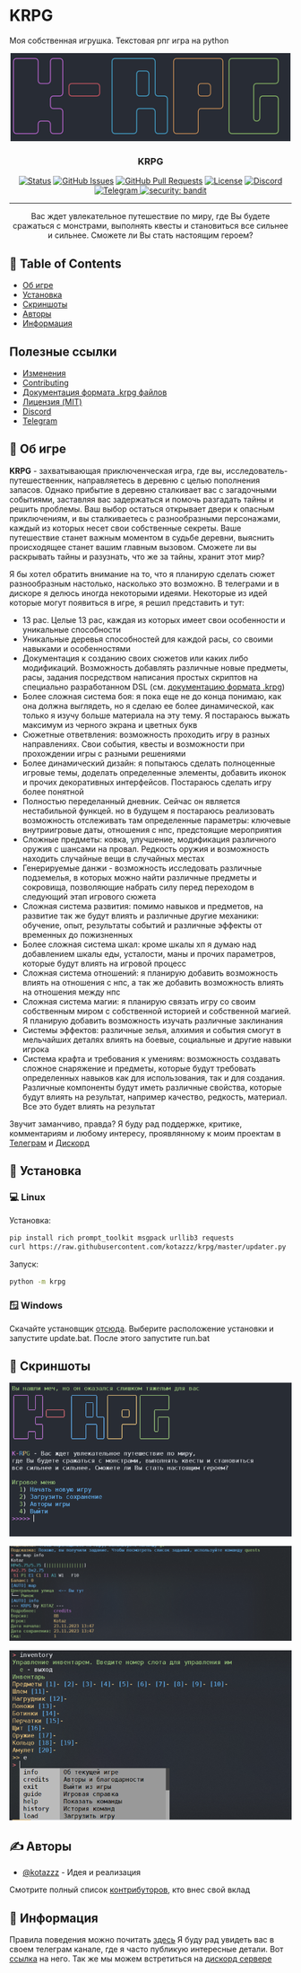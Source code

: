 # KRPG

Моя собственная игрушка. Текстовая рпг игра на python

<p align="center">
  <a href="" rel="noopener">
 <img width=500px src="images/logo.jpg" alt="Project logo"></a>
</p>

<h3 align="center">KRPG</h3>

<div align="center">

[![Status](https://img.shields.io/badge/status-active-success.svg)](https://img.shields.io/badge/status-active-success.svg)
[![GitHub Issues](https://img.shields.io/github/issues/kotazzz/krpg.svg)](https://github.com/kotazzz/krpg/issues)
[![GitHub Pull Requests](https://img.shields.io/github/issues-pr/kotazzz/krpg.svg)](https://github.com/kotazzz/krpg/pulls)
[![License](https://img.shields.io/badge/license-MIT-blue.svg)](/LICENSE)
[![Discord](https://img.shields.io/discord/992780447870357574?logo=discord)
](https://discord.gg/FKcURWZsMW)
[![Telegram](https://img.shields.io/badge/%D0%A2%D0%B5%D0%BB%D0%B5%D0%B3%D1%80%D0%B0%D0%BC-%D0%BA%D0%B0%D0%BD%D0%B0%D0%BB-blue?logo=telegram)
](https://t.me/krpgd)
[![security: bandit](https://img.shields.io/badge/security-bandit-yellow.svg)](https://github.com/PyCQA/bandit)

</div>

---

<p align="center"> Вас ждет увлекательное путешествие по миру, где Вы будете сражаться с монстрами, выполнять квесты и становиться все сильнее и сильнее. Сможете ли Вы стать настоящим героем?
    <br>
</p>

## 📝 Table of Contents

- [Об игре](#about)
- [Установка](#getting_started)
- [Скриншоты](#gallery)
- [Авторы](#authors)
- [Информация](#acknowledgement)

## Полезные ссылки

- [Изменения](../CHANGELOG.md)
- [Contributing](../CONTRIBUTING.md)
- [Документация формата .krpg файлов](KRPG_FORMAT.md)
- [Лицензия (MIT)](/LICENSE)
- [Discord](https://discord.gg/FKcURWZsMW)
- [Telegram](https://t.me/krpgd)

## 🧐 Об игре <a name = "about"></a>

**KRPG** - захватывающая приключенческая игра, где вы, исследователь-путешественник, направляетесь в деревню с целью пополнения запасов. Однако прибытие в деревню сталкивает вас с загадочными событиями, заставляя вас задержаться и помочь разгадать тайны и решить проблемы. Ваш выбор остаться открывает двери к опасным приключениям, и вы сталкиваетесь с разнообразными персонажами, каждый из которых несет свои собственные секреты. Ваше путешествие станет важным моментом в судьбе деревни, выяснить происходящее станет вашим главным вызовом. Сможете ли вы раскрывать тайны и разузнать, что же за тайны, хранит этот мир?

Я бы хотел обратить внимание на то, что я планирую сделать сюжет разнообразным настолько, насколько это возможно. В телеграми и в дискоре я делюсь иногда некоторыми идеями. Некоторые из идей которые могут появиться в игре, я решил представить и тут:

- 13 рас. Целые 13 рас, каждая из которых имеет свои особенности и уникальные способности
- Уникальные деревья способностей для каждой расы, со своими навыками и особенностями
- Документация к созданию своих сюжетов или каких либо модификаций. Возможность добавлять различные новые предметы, расы, задания посредством написания простых скриптов на специально разработанном DSL (см. [документацию формата .krpg](KRPG_FORMAT.md))
- Более сложная система боя: я пока еще не до конца понимаю, как она должна выглядеть, но я сделаю ее более динамической, как только я изучу больше материала на эту тему. Я постараюсь выжать максимум из черного экрана и цветных букв
- Сюжетные ответвления: возможность проходить игру в разных направлениях. Свои события, квесты и возможности при прохождении игры с разными решениями
- Более динамический дизайн: я попытаюсь сделать полноценные игровые темы, доделать определенные элементы, добавить иконок и прочих декоративных интерфейсов. Постараюсь сделать игру более понятной
- Полностью переделанный дневник. Сейчас он является нестабильной функцей. но в будущем я постараюсь реализовать возможность отслеживать там определенные параметры: ключевые внутриигровые даты, отношения с нпс, предстоящие мероприятия
- Сложные предметы: ковка, улучшение, модификация различного оружия с шансами на провал. Редкость оружия и возможность находить случайные вещи в случайных местах
- Генерируемые данжи - возможность исследовать различные подземелья, в которых можно найти различные предметы и сокровища, позволяющие набрать силу перед переходом в следующий этап игрового сюжета
- Сложная система развития: помимо навыков и предметов, на развитие так же будут влиять и различные другие механики: обучение, опыт, результаты событий и различные эффекты от временных до пожизненных
- Более сложная система шкал: кроме шкалы хп я думаю над добавлением шкалы еды, усталости, маны и прочих параметров, которые будут влиять на игровой процесс
- Сложная система отношений: я планирую добавить возможность влиять на отношения с нпс, а так же добавить возможность влиять на отношения между нпс
- Сложная система магии: я планирую связать игру со своим собственным миром с собственной историей и собственной магией. Я планирую добавить возможность изучать различные заклинания
- Системы эффектов: различные зелья, алхимия и события смогут в мельчайших деталях влиять на боевые, социальные и другие навыки игрока
- Система крафта и требования к умениям: возможность создавать сложное снаряжение и предметы, которые будут требовать определенных навыков как для использования, так и для создания. Различные компоненты будут иметь различные свойства, которые будут влиять на результат, например качество, редкость, материал. Все это будет влиять на результат

Звучит заманчиво, правда? Я буду рад поддержке, критике, комментариям и любому интересу, проявлянному к моим проектам в [Телеграм](https://t.me/krpgd) и [Дискорд](https://discord.gg/FKcURWZsMW)

## 🏁 Установка <a name = "getting_started"></a>

### 💻 Linux

Установка:

```bash
pip install rich prompt_toolkit msgpack urllib3 requests
curl https://raw.githubusercontent.com/kotazzz/krpg/master/updater.py | python
```

Запуск:

```bash
python -m krpg
```

### 🪟 Windows

Скачайте установщик [отсюда](https://github.com/kotazzz/krpg/raw/master/bin/install.exe). Выберите расположение установки и запустите update.bat. После этого запустите run.bat

## 🎈 Скриншоты <a name="gallery"></a>

![Скриншот 1](images/main.png)

![Скриншот 2](images/commands.png)

![Скриншот 3](images/commands2.png)

## ✍️ Авторы <a name = "authors"></a>

- [@kotazzz](https://github.com/kotazzz) - Идея и реализация

Смотрите полный список [контрибуторов](https://github.com/kotazzz/krpg/contributors), кто внес свой вклад

## 🎉 Информация <a name = "acknowledgement"></a>

Правила поведения можно почитать [здесь](CODE_OF_CONDUCT.md)
Я буду рад увидеть вас в своем телеграм канале, где я часто публикую интересные детали. Вот [ссылка](https://t.me/krpgd) на него.
Так же мы можем встретиться на [дискорд сервере](https://discord.gg/FKcURWZsMW)
